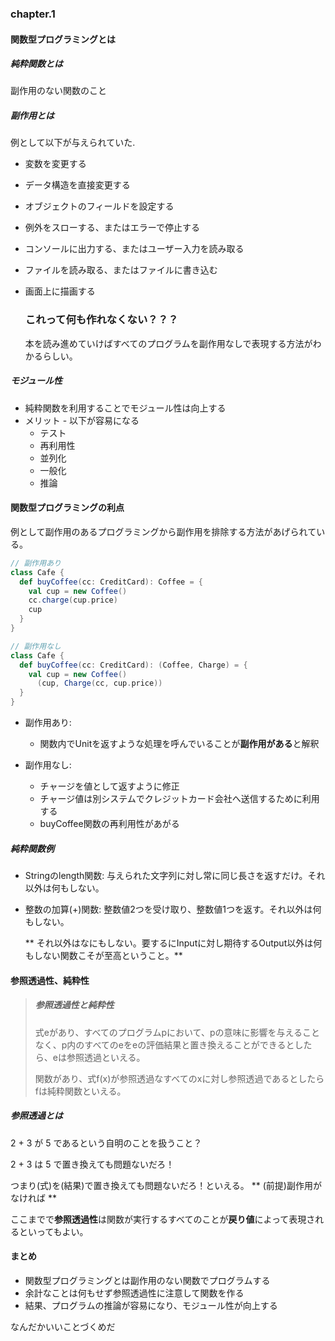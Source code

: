 ### chapter.1
#### 関数型プログラミングとは

##### 純粋関数とは
副作用のない関数のこと

##### 副作用とは
例として以下が与えられていた.
 - 変数を変更する
 - データ構造を直接変更する
 - オブジェクトのフィールドを設定する
 - 例外をスローする、またはエラーで停止する
 - コンソールに出力する、またはユーザー入力を読み取る
 - ファイルを読み取る、またはファイルに書き込む
 - 画面上に描画する

   ### これって何も作れなくない？？？
   本を読み進めていけばすべてのプログラムを副作用なしで表現する方法がわかるらしい。

##### モジュール性
 - 純粋関数を利用することでモジュール性は向上する
 - メリット - 以下が容易になる
   - テスト
   - 再利用性
   - 並列化
   - 一般化
   - 推論

#### 関数型プログラミングの利点
例として副作用のあるプログラミングから副作用を排除する方法があげられている。
```scala
// 副作用あり
class Cafe {
  def buyCoffee(cc: CreditCard): Coffee = {
    val cup = new Coffee()
    cc.charge(cup.price)
    cup
  }
}

// 副作用なし
class Cafe {
  def buyCoffee(cc: CreditCard): (Coffee, Charge) = {
    val cup = new Coffee()
      (cup, Charge(cc, cup.price))
  }
}
```
- 副作用あり:
  - 関数内でUnitを返すような処理を呼んでいることが**副作用がある**と解釈

- 副作用なし:
  - チャージを値として返すように修正
  - チャージ値は別システムでクレジットカード会社へ送信するために利用する
  - buyCoffee関数の再利用性があがる

##### 純粋関数例
  - Stringのlength関数: 与えられた文字列に対し常に同じ長さを返すだけ。それ以外は何もしない。
  - 整数の加算(+)関数: 整数値2つを受け取り、整数値1つを返す。それ以外は何もしない。

      ** それ以外はなにもしない。要するにInputに対し期待するOutput以外は何もしない関数こそが至高ということ。**

#### 参照透過性、純粋性

> ##### 参照透過性と純粋性
>
> 式eがあり、すべてのプログラムpにおいて、pの意味に影響を与えることなく、p内のすべてのeをeの評価結果と置き換えることができるとしたら、eは参照透過といえる。
> 
> 関数があり、式f(x)が参照透過なすべてのxに対し参照透過であるとしたらfは純粋関数といえる。

##### 参照透過とは
2 + 3 が 5 であるという自明のことを扱うこと？

2 + 3 は 5 で置き換えても問題ないだろ！

つまり(式)を(結果)で置き換えても問題ないだろ！といえる。
** (前提)副作用がなければ **

ここまでで**参照透過性**は関数が実行するすべてのことが**戻り値**によって表現されるといってもよい。

#### まとめ
- 関数型プログラミングとは副作用のない関数でプログラムする
- 余計なことは何もせず参照透過性に注意して関数を作る
- 結果、プログラムの推論が容易になり、モジュール性が向上する


なんだかいいことづくめだ
